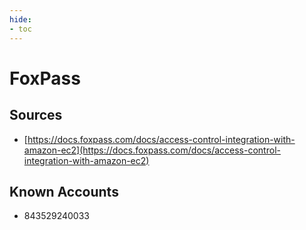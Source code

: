 ```yaml
---
hide:
- toc
---
```


# FoxPass

## Sources

*   [https://docs.foxpass.com/docs/access-control-integration-with-amazon-ec2](https://docs.foxpass.com/docs/access-control-integration-with-amazon-ec2)

## Known Accounts

*   843529240033